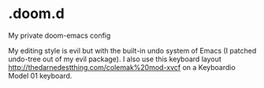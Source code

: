 # .doom.d
My private doom-emacs config

My editing style is evil but with the built-in undo system of Emacs (I patched undo-tree out of my evil package). I also use this keyboard layout http://thedarnedestthing.com/colemak%20mod-xvcf on a Keyboardio Model 01 keyboard.
